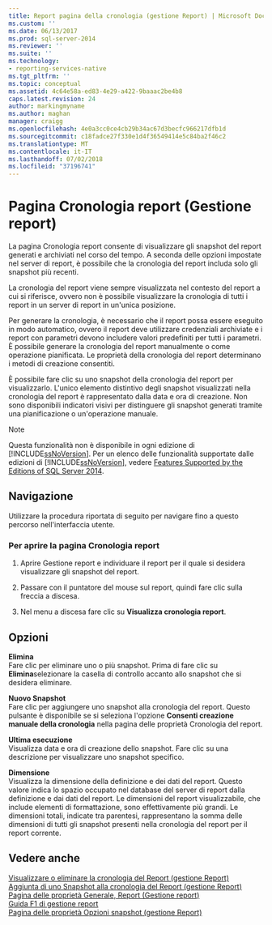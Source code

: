 ```yaml
---
title: Report pagina della cronologia (gestione Report) | Microsoft Docs
ms.custom: ''
ms.date: 06/13/2017
ms.prod: sql-server-2014
ms.reviewer: ''
ms.suite: ''
ms.technology:
- reporting-services-native
ms.tgt_pltfrm: ''
ms.topic: conceptual
ms.assetid: 4c64e58a-ed83-4e29-a422-9baaac2be4b8
caps.latest.revision: 24
author: markingmyname
ms.author: maghan
manager: craigg
ms.openlocfilehash: 4e0a3cc0ce4cb29b34ac67d3becfc966217dfb1d
ms.sourcegitcommit: c18fadce27f330e1d4f36549414e5c84ba2f46c2
ms.translationtype: MT
ms.contentlocale: it-IT
ms.lasthandoff: 07/02/2018
ms.locfileid: "37196741"
---
```

# <a name="report-history-page-report-manager"></a>Pagina Cronologia report (Gestione report)
  La pagina Cronologia report consente di visualizzare gli snapshot del report generati e archiviati nel corso del tempo. A seconda delle opzioni impostate nel server di report, è possibile che la cronologia del report includa solo gli snapshot più recenti.  
  
 La cronologia del report viene sempre visualizzata nel contesto del report a cui si riferisce, ovvero non è possibile visualizzare la cronologia di tutti i report in un server di report in un'unica posizione.  
  
 Per generare la cronologia, è necessario che il report possa essere eseguito in modo automatico, ovvero il report deve utilizzare credenziali archiviate e i report con parametri devono includere valori predefiniti per tutti i parametri. È possibile generare la cronologia del report manualmente o come operazione pianificata. Le proprietà della cronologia del report determinano i metodi di creazione consentiti.  
  
 È possibile fare clic su uno snapshot della cronologia del report per visualizzarlo. L'unico elemento distintivo degli snapshot visualizzati nella cronologia del report è rappresentato dalla data e ora di creazione. Non sono disponibili indicatori visivi per distinguere gli snapshot generati tramite una pianificazione o un'operazione manuale.  
  
> [!NOTE]  
>  Questa funzionalità non è disponibile in ogni edizione di [!INCLUDE[ssNoVersion](../includes/ssnoversion-md.md)]. Per un elenco delle funzionalità supportate dalle edizioni di [!INCLUDE[ssNoVersion](../includes/ssnoversion-md.md)], vedere [Features Supported by the Editions of SQL Server 2014](../../2014/getting-started/features-supported-by-the-editions-of-sql-server-2014.md).  
  
## <a name="navigation"></a>Navigazione  
 Utilizzare la procedura riportata di seguito per navigare fino a questo percorso nell'interfaccia utente.  
  
### <a name="to-open-the-report-history-page"></a>Per aprire la pagina Cronologia report  
  
1.  Aprire Gestione report e individuare il report per il quale si desidera visualizzare gli snapshot del report.  
  
2.  Passare con il puntatore del mouse sul report, quindi fare clic sulla freccia a discesa.  
  
3.  Nel menu a discesa fare clic su **Visualizza cronologia report**.  
  
## <a name="options"></a>Opzioni  
 **Elimina**  
 Fare clic per eliminare uno o più snapshot. Prima di fare clic su **Elimina**selezionare la casella di controllo accanto allo snapshot che si desidera eliminare.  
  
 **Nuovo Snapshot**  
 Fare clic per aggiungere uno snapshot alla cronologia del report. Questo pulsante è disponibile se si seleziona l'opzione **Consenti creazione manuale della cronologia** nella pagina delle proprietà Cronologia del report.  
  
 **Ultima esecuzione**  
 Visualizza data e ora di creazione dello snapshot. Fare clic su una descrizione per visualizzare uno snapshot specifico.  
  
 **Dimensione**  
 Visualizza la dimensione della definizione e dei dati del report. Questo valore indica lo spazio occupato nel database del server di report dalla definizione e dai dati del report. Le dimensioni del report visualizzabile, che include elementi di formattazione, sono effettivamente più grandi. Le dimensioni totali, indicate tra parentesi, rappresentano la somma delle dimensioni di tutti gli snapshot presenti nella cronologia del report per il report corrente.  
  
## <a name="see-also"></a>Vedere anche  
 [Visualizzare o eliminare la cronologia del Report &#40;gestione Report&#41;](../../2014/reporting-services/view-or-delete-report-history-report-manager.md)   
 [Aggiunta di uno Snapshot alla cronologia del Report &#40;gestione Report&#41;](report-server/add-a-snapshot-to-report-history-report-manager.md)   
 [Pagina delle proprietà Generale, Report &#40;Gestione report&#41;](../../2014/reporting-services/general-properties-page-reports-report-manager.md)   
 [Guida F1 di gestione report](../../2014/reporting-services/report-manager-f1-help.md)   
 [Pagina delle proprietà Opzioni snapshot &#40;gestione Report&#41;](../../2014/reporting-services/snapshot-options-properties-page-report-manager.md)  
  
  

